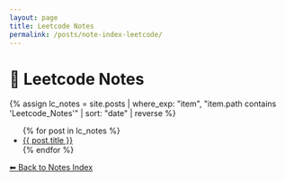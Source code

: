 ```yaml
---
layout: page
title: Leetcode Notes
permalink: /posts/note-index-leetcode/
---
```


# 📗 Leetcode Notes

{% assign lc_notes = site.posts | where_exp: "item", "item.path contains 'Leetcode_Notes'" | sort: "date" | reverse %}
<ul>
  {% for post in lc_notes %}
    <li><a href="{{ post.url }}">{{ post.title }}</a></li>
  {% endfor %}
</ul>

<p><a href="/posts/">⬅ Back to Notes Index</a></p>
